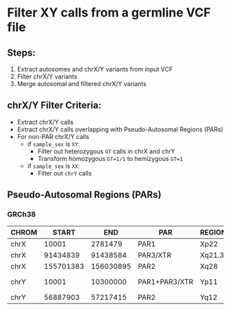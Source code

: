 # Filter XY calls from a germline VCF file

## Steps:
1. Extract autosomes and chrX/Y variants from input VCF
2. Filter chrX/Y variants
3. Merge autosomal and filtered chrX/Y variants

## chrX/Y Filter Criteria:
- Extract chrX/Y calls
- Extract chrX/Y calls overlapping with Pseudo-Autosomal Regions (PARs)
- For non-PAR chrX/Y calls
    - if `sample_sex` is `XY`:
        - Filter out heterozygous `GT` calls in chrX and chrY
        - Transform homozygous `GT=1/1` to hemizygous `GT=1`
    - if `sample_sex` is `XX`:
        - Filter out `chrY` calls

## Pseudo-Autosomal Regions (PARs)
### GRCh38
| CHROM | START | END | PAR | REGION | REFERENCE |
|---|---|---|---|---|---|
| chrX | 10001 | 2781479 | PAR1 | Xp22 | EMSEMBL |
| chrX | 91434839 | 91438584 | PAR3/XTR | Xq21.3 | PMID:23708688 |
| chrX | 155701383 | 156030895 | PAR2 | Xq28 | ENSEMBL |
| chrY | 10001 | 10300000 | PAR1+PAR3/XTR | Yp11 | ENSEMBL +PMID:23708688 |
| chrY | 56887903 | 57217415 | PAR2 | Yq12 | ENSEMBL |
